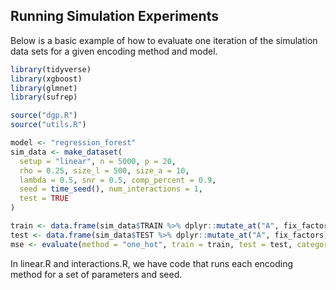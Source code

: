 ## Running Simulation Experiments

Below is a basic example of how to evaluate one iteration of the simulation data sets for a given encoding method and model.

```R
library(tidyverse)
library(xgboost)
library(glmnet)
library(sufrep)

source("dgp.R")
source("utils.R")

model <- "regression_forest"
sim_data <- make_dataset(
  setup = "linear", n = 5000, p = 20,
  rho = 0.25, size_l = 500, size_a = 10,
  lambda = 0.5, snr = 0.5, comp_percent = 0.9,
  seed = time_seed(), num_interactions = 1,
  test = TRUE
)

train <- data.frame(sim_data$TRAIN %>% dplyr::mutate_at("A", fix_factors))
test <- data.frame(sim_data$TEST %>% dplyr::mutate_at("A", fix_factors))
mse <- evaluate(method = "one_hot", train = train, test = test, categorical = "A", response = "Y", model = model)
```

In linear.R and interactions.R, we have code that runs each encoding method for a set of parameters and seed.

